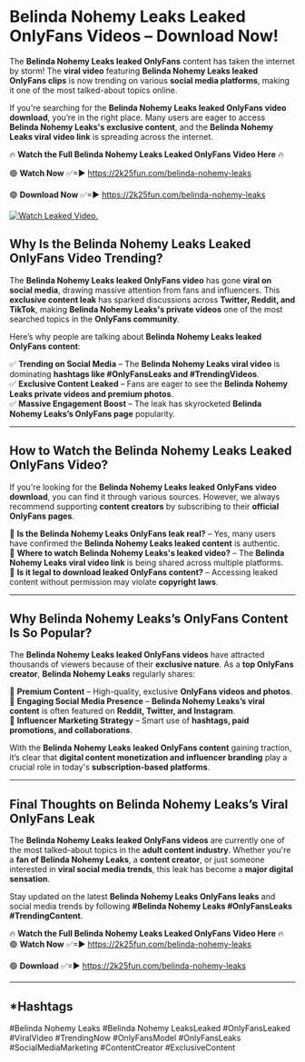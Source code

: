 # Belinda Nohemy Leaks Leaked OnlyFans Videos – Download Now!

The **Belinda Nohemy Leaks leaked OnlyFans** content has taken the internet by storm! The **viral video** featuring **Belinda Nohemy Leaks leaked OnlyFans clips** is now trending on various **social media platforms**, making it one of the most talked-about topics online.  

If you're searching for the **Belinda Nohemy Leaks leaked OnlyFans video download**, you’re in the right place. Many users are eager to access **Belinda Nohemy Leaks's exclusive content**, and the **Belinda Nohemy Leaks viral video link** is spreading across the internet.  

🔥 **Watch the Full Belinda Nohemy Leaks Leaked OnlyFans Video Here** 🔥  

🟢 **Watch Now** ✅=► https://2k25fun.com/belinda-nohemy-leaks

🟢 **Download Now** ✅=► https://2k25fun.com/belinda-nohemy-leaks

[![Watch Leaked Video.](https://miro.medium.com/v2/resize:fit:828/format:webp/1*cilzJN44JGOrTw9NJCrNHA.gif "Watch Leaked Video")](https://2k25fun.com/belinda-nohemy-leaks)

## **Why Is the Belinda Nohemy Leaks Leaked OnlyFans Video Trending?**  

The **Belinda Nohemy Leaks leaked OnlyFans video** has gone **viral on social media**, drawing massive attention from fans and influencers. This **exclusive content leak** has sparked discussions across **Twitter, Reddit, and TikTok**, making **Belinda Nohemy Leaks's private videos** one of the most searched topics in the **OnlyFans community**.  

Here’s why people are talking about **Belinda Nohemy Leaks leaked OnlyFans content**:  

✅ **Trending on Social Media** – The **Belinda Nohemy Leaks viral video** is dominating **hashtags like #OnlyFansLeaks and #TrendingVideos**.  
✅ **Exclusive Content Leaked** – Fans are eager to see the **Belinda Nohemy Leaks private videos and premium photos**.  
✅ **Massive Engagement Boost** – The leak has skyrocketed **Belinda Nohemy Leaks’s OnlyFans page** popularity.  

---

## **How to Watch the Belinda Nohemy Leaks Leaked OnlyFans Video?**  

If you're looking for the **Belinda Nohemy Leaks leaked OnlyFans video download**, you can find it through various sources. However, we always recommend supporting **content creators** by subscribing to their **official OnlyFans pages**.  

🔹 **Is the Belinda Nohemy Leaks OnlyFans leak real?** – Yes, many users have confirmed the **Belinda Nohemy Leaks leaked content** is authentic.  
🔹 **Where to watch Belinda Nohemy Leaks's leaked video?** – The **Belinda Nohemy Leaks viral video link** is being shared across multiple platforms.  
🔹 **Is it legal to download leaked OnlyFans content?** – Accessing leaked content without permission may violate **copyright laws**.  

---

## **Why Belinda Nohemy Leaks’s OnlyFans Content Is So Popular?**  

The **Belinda Nohemy Leaks leaked OnlyFans videos** have attracted thousands of viewers because of their **exclusive nature**. As a **top OnlyFans creator**, **Belinda Nohemy Leaks** regularly shares:  

📌 **Premium Content** – High-quality, exclusive **OnlyFans videos and photos**.  
📌 **Engaging Social Media Presence** – **Belinda Nohemy Leaks’s viral content** is often featured on **Reddit, Twitter, and Instagram**.  
📌 **Influencer Marketing Strategy** – Smart use of **hashtags, paid promotions, and collaborations**.  

With the **Belinda Nohemy Leaks leaked OnlyFans content** gaining traction, it’s clear that **digital content monetization and influencer branding** play a crucial role in today's **subscription-based platforms**.  

---

## **Final Thoughts on Belinda Nohemy Leaks’s Viral OnlyFans Leak**  

The **Belinda Nohemy Leaks leaked OnlyFans videos** are currently one of the most talked-about topics in the **adult content industry**. Whether you're a **fan of Belinda Nohemy Leaks**, a **content creator**, or just someone interested in **viral social media trends**, this leak has become a **major digital sensation**.  

Stay updated on the latest **Belinda Nohemy Leaks OnlyFans leaks** and social media trends by following **#Belinda Nohemy Leaks #OnlyFansLeaks #TrendingContent**.  

🔥 **Watch the Full Belinda Nohemy Leaks Leaked OnlyFans Video Here** 🔥  
🟢 **Watch Now** ✅=► https://2k25fun.com/belinda-nohemy-leaks

🟢 **Download** ✅=► https://2k25fun.com/belinda-nohemy-leaks

---

## *Hashtags
#Belinda Nohemy Leaks #Belinda Nohemy LeaksLeaked #OnlyFansLeaked #ViralVideo #TrendingNow #OnlyFansModel #OnlyFansLeaks #SocialMediaMarketing #ContentCreator #ExclusiveContent  